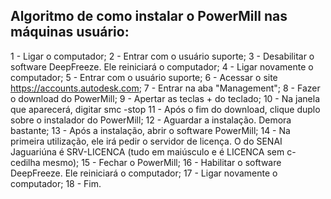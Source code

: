 ## Algoritmo de como instalar o PowerMill nas máquinas usuário:

1 - Ligar o computador;
2 - Entrar com o usuário suporte;
3 - Desabilitar o software DeepFreeze. Ele reiniciará o computador;
4 - Ligar novamente o computador;
5 - Entrar com o usuário suporte;
6 - Acessar o site https://accounts.autodesk.com;
7 - Entrar na aba "Management";
8 - Fazer o download do PowerMill;
9 - Apertar as teclas <Windows> + <R> do teclado;
10 - Na janela que aparecerá, digitar smc -stop
11 - Após o fim do download, clique duplo sobre o instalador do PowerMill;
12 - Aguardar a instalação. Demora bastante;
13 - Após a instalação, abrir o software PowerMill;
14 - Na primeira utilização, ele irá pedir o servidor de licença. O do SENAI Jaguariúna é SRV-LICENCA (tudo em maiúsculo e é LICENCA sem c-cedilha mesmo);
15 - Fechar o PowerMill;
16 - Habilitar o software DeepFreeze. Ele reiniciará o computador;
17 - Ligar novamente o computador;
18 - Fim.
